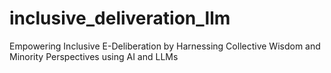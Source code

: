 # inclusive_deliveration_llm
Empowering Inclusive E-Deliberation by Harnessing Collective Wisdom and Minority Perspectives using AI and LLMs

